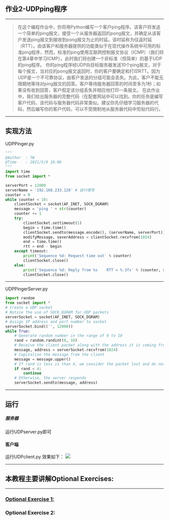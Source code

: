 ﻿## 作业2-UDPping程序
---

>在这个编程作业中，你将用Python编写一个客户ping程序。该客户将发送一个简单的ping报文，接受一个从服务器返回的pong报文，并确定从该客户发送ping报文到接收到pong报文为止的时延。该时延称为往返时延（RTT）。由该客户和服务器提供的功能类似于在现代操作系统中可用的标准ping程序，然而，标准的ping使用互联网控制报文协议（ICMP）（我们将在第4章中学习ICMP）。此时我们将创建一个非标准（但简单）的基于UDP的ping程序。
你的ping程序经UDP向目标服务器发送10个ping报文，对于每个报文，当对应的pong报文返回时，你的客户要确定和打印RTT。因为UDP是一个不可靠协议，由客户发送的分组可能会丢失。为此，客户不能无限期地等待对ping报文的回答。客户等待服务器回答的时间至多为1秒；如果没有收到回答，客户假定该分组丢失并相应地打印一条报文。
在此作业中，我们给出服务器的完整代码（在配套网站中可以找到。你的任务是编写客户代码，该代码与服务器代码非常类似。建议你先仔细学习服务器的代码，然后编写你的客户代码，可以不受限制地从服务器代码中剪贴代码行。

 

---


## 实现方法
UDPPinger.py
```python
"""
@Author  : TW
@Time    : 2021/5/9 18:06
"""
import time
from socket import *

serverPort = 12000
serverName = '192.168.233.128' # 自行填写
counter = 0
while counter < 10:
    clientSocket = socket(AF_INET, SOCK_DGRAM)
    message = 'ping ' + str(counter)
    counter += 1
    try:
        clientSocket.settimeout(1)
        begin = time.time()
        clientSocket.sendto(message.encode(), (serverName, serverPort))
        modifyMessage, severAddress = clientSocket.recvfrom(1024)
        end = time.time()
        rtt = end - begin
    except timeout:
        print('Sequence %d: Request time out' % counter)
        clientSocket.close()
    else:
        print('Sequence %d: Reply from %s    RTT = %.3fs' % (counter, serverName, rtt))
        clientSocket.close()


```
---
UDPPingerServer.py

```python
import random
from socket import *
# Create a UDP socket
# Notice the use of SOCK_DGRAM for UDP packets
serverSocket = socket(AF_INET, SOCK_DGRAM)
# Assign IP address and port number to socket
serverSocket.bind(('', 12000))
while True:
    # Generate random number in the range of 0 to 10
    rand = random.randint(0, 10)
    # Receive the client packet along with the address it is coming from
    message, address = serverSocket.recvfrom(1024)
    # Capitalize the message from the client
    message = message.upper()
    # If rand is less is than 4, we consider the packet lost and do not respond
    if rand < 4:
        continue
    # Otherwise, the server responds
    serverSocket.sendto(message, address)

```
---
## 运行
##### 服务器
运行UDPserver.py即可
#### 客户端
运行UDPclient.py
效果如下：
![](https://img-blog.csdnimg.cn/20210516140602591.png?x-oss-process=image/watermark,type_ZmFuZ3poZW5naGVpdGk,shadow_10,text_aHR0cHM6Ly9ibG9nLmNzZG4ubmV0L3dlaXhpbl80NjY2MjMxOA==,size_16,color_FFFFFF,t_70)

---
## 本教程主要讲解Optional Exercises:

---

### [Optional Exercise 1:](SocketProgramLab/lab2-UDpping/Optional-exercise-1.md)
### Optional Exercise 2:
